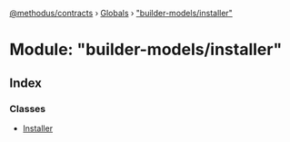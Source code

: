 [@methodus/contracts](../README.md) › [Globals](../globals.md) › ["builder-models/installer"](_builder_models_installer_.md)

# Module: "builder-models/installer"

## Index

### Classes

* [Installer](../classes/_builder_models_installer_.installer.md)
